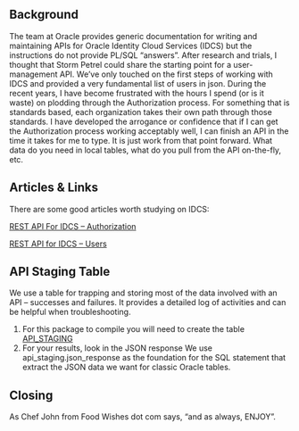 ## Background
The team at Oracle provides generic documentation for writing and maintaining APIs for Oracle Identity Cloud Services (IDCS) but the instructions do not provide PL/SQL “answers”. After research and trials, I thought that Storm Petrel could share the starting point for a user-management API. 
We’ve only touched on the first steps of working with IDCS and provided a very fundamental list of users in json. 
During the recent years, I have become frustrated with the hours I spend (or is it waste) on plodding through the Authorization process. For something that is standards based, each organization takes their own path through those standards. I have developed the arrogance or confidence that if I can get the Authorization process working acceptably well, I can finish an API in the time it takes for me to type. It is just work from that point forward. What data do you need in local tables, what do you pull from the API on-the-fly, etc. 
## Articles & Links
There are some good articles worth studying on IDCS:

[REST API For IDCS – Authorization](https://docs.oracle.com/en/cloud/paas/identity-cloud/rest-api/Authorization.html)

[REST API for IDCS – Users](https://docs.oracle.com/en/cloud/paas/identity-cloud/rest-api/op-admin-v1-users-id-get.html)

## API Staging Table
We use a table for trapping and storing most of the data involved with an API – successes and failures. It provides a detailed log of activities and can be helpful when troubleshooting. 
1.	For this package to compile you will need to create the table [API_STAGING](https://github.com/cmoore-sp/Oracle_Identity_Cloud_services/blob/main/create_table_api_staging.sql) 
2.	For your results, look in the JSON response
We use api_staging.json_response as the foundation for the SQL statement that extract the JSON data we want for classic Oracle tables. 
## Closing
As Chef John from Food Wishes dot com says, “and as always, ENJOY”.
